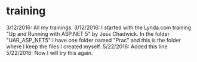 # training
3/12/2016: All my trainings. 
3/12/2016: I started with the Lynda.com training "Up and Running with ASP.NET 5" by Jess Chadwick. In the folder "UAR_ASP_NET5" I have one folder named "Prac" and this is the folder where I keep the files I created myself.
5/22/2016: Added this line
5/22/2016: Now I will try this again.